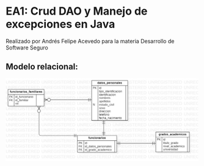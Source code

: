 # EA1: Crud DAO y Manejo de excepciones en Java
Realizado por Andrés Felipe Acevedo para la materia Desarrollo de Software Seguro

## Modelo relacional:
<img src="./funcionarios_iud.jpg">
